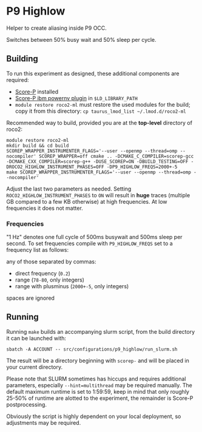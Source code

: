 # P9 Highlow
Helper to create aliasing inside P9 OCC.

Switches between 50% busy wait and 50% sleep per cycle.

## Building
To run this experiment as designed, these additional components are required:
- [Score-P](https://score-p.org/) installed
- [Score-P ibm powernv plugin](https://github.com/score-p/scorep_plugin_ibmpowernv) in `$LD_LIBRARY_PATH`
- `module restore roco2-ml` must restore the used modules for the build; copy it from this directory: `cp taurus_lmod_list ~/.lmod.d/roco2-ml`

Recommended way to build, provided you are at the **top-level** directory of roco2:

```
module restore roco2-ml
mkdir build && cd build
SCOREP_WRAPPER_INSTRUMENTER_FLAGS='--user --openmp --thread=omp --nocompiler' SCOREP_WRAPPER=off cmake .. -DCMAKE_C_COMPILER=scorep-gcc -DCMAKE_CXX_COMPILER=scorep-g++ -DUSE_SCOREP=ON -DBUILD_TESTING=OFF -DROCO2_HIGHLOW_INSTRUMENT_PHASES=OFF -DP9_HIGHLOW_FREQS=2000+-5
make SCOREP_WRAPPER_INSTRUMENTER_FLAGS='--user --openmp --thread=omp --nocompiler'
```

Adjust the last two parameters as needed.
Setting `ROCO2_HIGHLOW_INSTRUMENT_PHASES` to `ON` will result in **huge** traces (multiple GB compared to a few KB otherwise) at high frequencies. 
At low frequencies it does not matter.

### Frequencies
"1 Hz" denotes one full cycle of 500ms busywait and 500ms sleep per second.
To set frequencies compile with `P9_HIGHLOW_FREQS` set to a frequency list as follows:

any of those separated by commas:
- direct frequency (`0.2`)
- range (`78-80`, only integers)
- range with plusminus (`2000+-5`, only integers)

spaces are ignored

## Running
Running `make` builds an accompanying slurm script, from the build directory it can be launched with:

```
sbatch -A ACCOUNT -- src/configurations/p9_highlow/run_slurm.sh
```

The result will be a directory beginning with `scorep-` and will be placed in your current directory.

Please note that SLURM sometimes has hiccups and requires additional parameters, especially `--hint=multithread` may be required manually.
The default maximum runtime is set to 1:59:59, keep in mind that only roughly 25-50% of runtime are alotted to the experiment, the remainder is Score-P postprocessing.

Obviously the script is highly dependent on your local deployment, so adjustments may be required.

